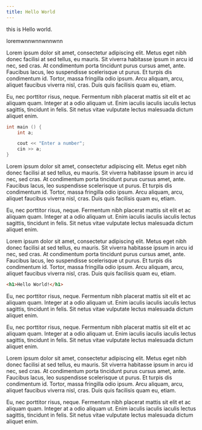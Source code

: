 ```yaml
---
title: Hello World
---
```


this is Hello world.

<!--more-->

loremwnnwnnwnnwnn

Lorem ipsum dolor sit amet, consectetur adipiscing elit. Metus eget nibh donec facilisi at sed tellus, eu mauris. Sit viverra habitasse ipsum in arcu id nec, sed cras. At condimentum porta tincidunt purus cursus amet, ante. Faucibus lacus, leo suspendisse scelerisque ut purus. Et turpis dis condimentum id. Tortor, massa fringilla odio ipsum. Arcu aliquam, arcu, aliquet faucibus viverra nisl, cras. Duis quis facilisis quam eu, etiam.

Eu, nec porttitor risus, neque. Fermentum nibh placerat mattis sit elit et ac aliquam quam. Integer at a odio aliquam ut. Enim iaculis iaculis iaculis lectus sagittis, tincidunt in felis. Sit netus vitae vulputate lectus malesuada dictum aliquet enim.

```cpp
int main () {
    int a;

    cout << "Enter a number";
    cin >> a;
}
```

Lorem ipsum dolor sit amet, consectetur adipiscing elit. Metus eget nibh donec facilisi at sed tellus, eu mauris. Sit viverra habitasse ipsum in arcu id nec, sed cras. At condimentum porta tincidunt purus cursus amet, ante. Faucibus lacus, leo suspendisse scelerisque ut purus. Et turpis dis condimentum id. Tortor, massa fringilla odio ipsum. Arcu aliquam, arcu, aliquet faucibus viverra nisl, cras. Duis quis facilisis quam eu, etiam.

Eu, nec porttitor risus, neque. Fermentum nibh placerat mattis sit elit et ac aliquam quam. Integer at a odio aliquam ut. Enim iaculis iaculis iaculis lectus sagittis, tincidunt in felis. Sit netus vitae vulputate lectus malesuada dictum aliquet enim.

Lorem ipsum dolor sit amet, consectetur adipiscing elit. Metus eget nibh donec facilisi at sed tellus, eu mauris. Sit viverra habitasse ipsum in arcu id nec, sed cras. At condimentum porta tincidunt purus cursus amet, ante. Faucibus lacus, leo suspendisse scelerisque ut purus. Et turpis dis condimentum id. Tortor, massa fringilla odio ipsum. Arcu aliquam, arcu, aliquet faucibus viverra nisl, cras. Duis quis facilisis quam eu, etiam.

```html
<h1>Hello World!</h1>
```

Eu, nec porttitor risus, neque. Fermentum nibh placerat mattis sit elit et ac aliquam quam. Integer at a odio aliquam ut. Enim iaculis iaculis iaculis lectus sagittis, tincidunt in felis. Sit netus vitae vulputate lectus malesuada dictum aliquet enim.

Eu, nec porttitor risus, neque. Fermentum nibh placerat mattis sit elit et ac aliquam quam. Integer at a odio aliquam ut. Enim iaculis iaculis iaculis lectus sagittis, tincidunt in felis. Sit netus vitae vulputate lectus malesuada dictum aliquet enim.

Lorem ipsum dolor sit amet, consectetur adipiscing elit. Metus eget nibh donec facilisi at sed tellus, eu mauris. Sit viverra habitasse ipsum in arcu id nec, sed cras. At condimentum porta tincidunt purus cursus amet, ante. Faucibus lacus, leo suspendisse scelerisque ut purus. Et turpis dis condimentum id. Tortor, massa fringilla odio ipsum. Arcu aliquam, arcu, aliquet faucibus viverra nisl, cras. Duis quis facilisis quam eu, etiam.

Eu, nec porttitor risus, neque. Fermentum nibh placerat mattis sit elit et ac aliquam quam. Integer at a odio aliquam ut. Enim iaculis iaculis iaculis lectus sagittis, tincidunt in felis. Sit netus vitae vulputate lectus malesuada dictum aliquet enim.
